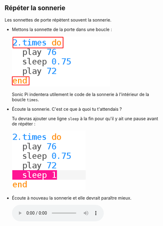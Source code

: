 ## Répéter la sonnerie

Les sonnettes de porte répètent souvent la sonnerie.

+ Mettons la sonnette de la porte dans une boucle :
    
    ![capture d'écran](images/tune-times.png)
    
    Sonic Pi indentera utilement le code de la sonnerie à l'intérieur de la boucle `times`.

+ Écoute la sonnerie. C'est ce que à quoi tu t'attendais ?
    
    Tu devras ajouter une ligne `sleep` à la fin pour qu'il y ait une pause avant de répéter :
    
    ![capture d'écran](images/tune-sleep2.png)

+ Écoute à nouveau la sonnerie et elle devrait paraître mieux.
    
    <div id="audio-preview" class="pdf-hidden">
    <audio controls preload> 
      <source src="resources/doorbell-2.mp3" type="audio/mpeg"> 
    Ton navigateur ne supporte pas l'élément <code>audio</code>. 
    </audio>
    </div>